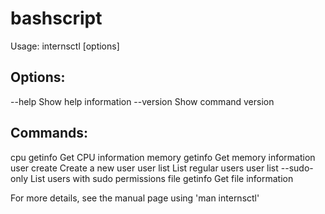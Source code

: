 # bashscript
Usage: internsctl [options] <command>

## Options:
  --help           Show help information
  --version        Show command version

## Commands:
  cpu getinfo      Get CPU information
  memory getinfo   Get memory information
  user create      Create a new user
  user list        List regular users
  user list --sudo-only   List users with sudo permissions
  file getinfo     Get file information

For more details, see the manual page using 'man internsctl'
